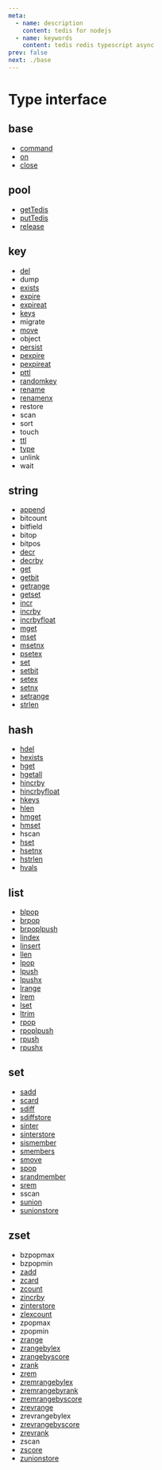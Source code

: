 ```yaml
---
meta:
  - name: description
    content: tedis for nodejs
  - name: keywords
    content: tedis redis typescript async
prev: false
next: ./base
---
```


# Type interface

## base

- [command](/en/api/base.md#command)
- [on](/en/api/base.md#on)
- [close](/en/api/base.md#close)

## pool

- [getTedis](/en/api/pool.md#getTedis)
- [putTedis](/en/api/pool.md#putTedis)
- [release](/en/api/pool.md#release)

## key

- [del](/en/api/key.md#del)
- dump
- [exists](/en/api/key.md#exists)
- [expire](/en/api/key.md#expire)
- [expireat](/en/api/key.md#expireat)
- [keys](/en/api/key.md#keys)
- migrate
- [move](/en/api/key.md#move)
- object
- [persist](/en/api/key.md#persist)
- [pexpire](/en/api/key.md#pexpire)
- [pexpireat](/en/api/key.md#pexpireat)
- [pttl](/en/api/key.md#pttl)
- [randomkey](/en/api/key.md#randomkey)
- [rename](/en/api/key.md#rename)
- [renamenx](/en/api/key.md#renamenx)
- restore
- scan
- sort
- touch
- [ttl](/en/api/key.md#ttl)
- [type](/en/api/key.md#type)
- unlink
- wait

## string

- [append](/en/api/string.md#append)
- bitcount
- bitfield
- bitop
- bitpos
- [decr](/en/api/string.md#decr)
- [decrby](/en/api/string.md#decrby)
- [get](/en/api/string.md#get)
- [getbit](/en/api/string.md#getbit)
- [getrange](/en/api/string.md#getrange)
- [getset](/en/api/string.md#getset)
- [incr](/en/api/string.md#incr)
- [incrby](/en/api/string.md#incrby)
- [incrbyfloat](/en/api/string.md#incrbyfloat)
- [mget](/en/api/string.md#mget)
- [mset](/en/api/string.md#mset)
- [msetnx](/en/api/string.md#msetnx)
- [psetex](/en/api/string.md#psetex)
- [set](/en/api/string.md#set)
- [setbit](/en/api/string.md#setbit)
- [setex](/en/api/string.md#setex)
- [setnx](/en/api/string.md#setnx)
- [setrange](/en/api/string.md#setrange)
- [strlen](/en/api/string.md#strlen)

## hash

- [hdel](/en/api/hash.md#hdel)
- [hexists](/en/api/hash.md#hexists)
- [hget](/en/api/hash.md#hget)
- [hgetall](/en/api/hash.md#hgetall)
- [hincrby](/en/api/hash.md#hincrby)
- [hincrbyfloat](/en/api/hash.md#hincrbyfloat)
- [hkeys](/en/api/hash.md#hkeys)
- [hlen](/en/api/hash.md#hlen)
- [hmget](/en/api/hash.md#hmget)
- [hmset](/en/api/hash.md#hmset)
- hscan
- [hset](/en/api/hash.md#hset)
- [hsetnx](/en/api/hash.md#hsetnx)
- [hstrlen](/en/api/hash.md#hstrlen)
- [hvals](/en/api/hash.md#hvals)

## list

- [blpop](/en/api/list.md#blpop)
- [brpop](/en/api/list.md#brpop)
- [brpoplpush](/en/api/list.md#brpoplpush)
- [lindex](/en/api/list.md#lindex)
- [linsert](/en/api/list.md#linsert)
- [llen](/en/api/list.md#llen)
- [lpop](/en/api/list.md#lpop)
- [lpush](/en/api/list.md#lpush)
- [lpushx](/en/api/list.md#lpushx)
- [lrange](/en/api/list.md#lrange)
- [lrem](/en/api/list.md#lrem)
- [lset](/en/api/list.md#lset)
- [ltrim](/en/api/list.md#ltrim)
- [rpop](/en/api/list.md#rpop)
- [rpoplpush](/en/api/list.md#rpoplpush)
- [rpush](/en/api/list.md#rpush)
- [rpushx](/en/api/list.md#rpushx)

## set

- [sadd](/en/api/set.md#sadd)
- [scard](/en/api/set.md#scard)
- [sdiff](/en/api/set.md#sdiff)
- [sdiffstore](/en/api/set.md#sdiffstore)
- [sinter](/en/api/set.md#sinter)
- [sinterstore](/en/api/set.md#sinterstore)
- [sismember](/en/api/set.md#sismember)
- [smembers](/en/api/set.md#smembers)
- [smove](/en/api/set.md#smove)
- [spop](/en/api/set.md#spop)
- [srandmember](/en/api/set.md#srandmember)
- [srem](/en/api/set.md#srem)
- sscan
- [sunion](/en/api/set.md#sunion)
- [sunionstore](/en/api/set.md#sunionstore)

## zset

- bzpopmax
- bzpopmin
- [zadd](/en/api/zset.md#zadd)
- [zcard](/en/api/zset.md#zcard)
- [zcount](/en/api/zset.md#zcount)
- [zincrby](/en/api/zset.md#zincrby)
- [zinterstore](/en/api/zset.md#zinterstore)
- [zlexcount](/en/api/zset.md#zlexcount)
- zpopmax
- zpopmin
- [zrange](/en/api/zset.md#zrange)
- [zrangebylex](/en/api/zset.md#zrangebylex)
- [zrangebyscore](/en/api/zset.md#zrangebyscore)
- [zrank](/en/api/zset.md#zrank)
- [zrem](/en/api/zset.md#zrem)
- [zremrangebylex](/en/api/zset.md#zremrangebylex)
- [zremrangebyrank](/en/api/zset.md#zremrangebyrank)
- [zremrangebyscore](/en/api/zset.md#zremrangebyscore)
- [zrevrange](/en/api/zset.md#zrevrange)
- zrevrangebylex
- [zrevrangebyscore](/en/api/zset.md#zrevrangebyscore)
- [zrevrank](/en/api/zset.md#zrevrank)
- zscan
- [zscore](/en/api/zset.md#zscore)
- [zunionstore](/en/api/zset.md#zunionstore)
